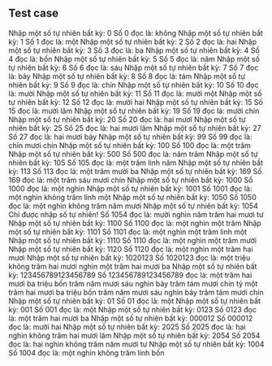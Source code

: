 ## Test case

Nhập một số tự nhiên bất kỳ: 0
Số 0 đọc là: không 
Nhập một số tự nhiên bất kỳ: 1
Số 1 đọc là: một 
Nhập một số tự nhiên bất kỳ: 2
Số 2 đọc là: hai 
Nhập một số tự nhiên bất kỳ: 3
Số 3 đọc là: ba 
Nhập một số tự nhiên bất kỳ: 4
Số 4 đọc là: bốn 
Nhập một số tự nhiên bất kỳ: 5
Số 5 đọc là: năm 
Nhập một số tự nhiên bất kỳ: 6
Số 6 đọc là: sáu 
Nhập một số tự nhiên bất kỳ: 7
Số 7 đọc là: bảy 
Nhập một số tự nhiên bất kỳ: 8
Số 8 đọc là: tám 
Nhập một số tự nhiên bất kỳ: 9
Số 9 đọc là: chín 
Nhập một số tự nhiên bất kỳ: 10
Số 10 đọc là: mười 
Nhập một số tự nhiên bất kỳ: 11
Số 11 đọc là: mười một 
Nhập một số tự nhiên bất kỳ: 12
Số 12 đọc là: mười hai 
Nhập một số tự nhiên bất kỳ: 15
Số 15 đọc là: mười lăm 
Nhập một số tự nhiên bất kỳ: 19
Số 19 đọc là: mười chín 
Nhập một số tự nhiên bất kỳ: 20
Số 20 đọc là: hai mươi 
Nhập một số tự nhiên bất kỳ: 25
Số 25 đọc là: hai mươi lăm 
Nhập một số tự nhiên bất kỳ: 27
Số 27 đọc là: hai mươi bảy 
Nhập một số tự nhiên bất kỳ: 99
Số 99 đọc là: chín mươi chín 
Nhập một số tự nhiên bất kỳ: 100
Số 100 đọc là: một trăm 
Nhập một số tự nhiên bất kỳ: 500
Số 500 đọc là: năm trăm 
Nhập một số tự nhiên bất kỳ: 105
Số 105 đọc là: một trăm linh năm 
Nhập một số tự nhiên bất kỳ: 113
Số 113 đọc là: một trăm mười ba 
Nhập một số tự nhiên bất kỳ: 169
Số 169 đọc là: một trăm sáu mươi chín 
Nhập một số tự nhiên bất kỳ: 1000
Số 1000 đọc là: một nghìn 
Nhập một số tự nhiên bất kỳ: 1001
Số 1001 đọc là: một nghìn không trăm linh một 
Nhập một số tự nhiên bất kỳ: 1050
Số 1050 đọc là: một nghìn không trăm năm mươi 
Nhập một số tự nhiên bất kỳ: 1054 
Chỉ được nhập số tự nhiên!
Số 1054  đọc là: mười nghìn năm trăm hai mươi tư 
Nhập một số tự nhiên bất kỳ: 1100
Số 1100 đọc là: một nghìn một trăm 
Nhập một số tự nhiên bất kỳ: 1101
Số 1101 đọc là: một nghìn một trăm linh một 
Nhập một số tự nhiên bất kỳ: 1110
Số 1110 đọc là: một nghìn một trăm mười 
Nhập một số tự nhiên bất kỳ: 1120
Số 1120 đọc là: một nghìn một trăm hai mươi 
Nhập một số tự nhiên bất kỳ: 1020123
Số 1020123 đọc là: một triệu không trăm hai mươi nghìn một trăm hai mươi ba 
Nhập một số tự nhiên bất kỳ: 123456789123456789
Số 123456789123456789 đọc là: một trăm hai mươi ba triệu bốn trăm năm mươi sáu nghìn bảy trăm tám mươi chín tỷ một trăm hai mươi ba triệu bốn trăm năm mươi sáu nghìn bảy trăm tám mươi chín 
Nhập một số tự nhiên bất kỳ: 01
Số 01 đọc là: một 
Nhập một số tự nhiên bất kỳ: 001
Số 001 đọc là: một 
Nhập một số tự nhiên bất kỳ: 0123
Số 0123 đọc là: một trăm hai mươi ba
Nhập một số tự nhiên bất kỳ: 000012
Số 000012 đọc là: mười hai
Nhập một số tự nhiên bất kỳ: 2025
Số 2025 đọc là: hai nghìn không trăm hai mươi lăm 
Nhập một số tự nhiên bất kỳ: 2054
Số 2054 đọc là: hai nghìn không trăm năm mươi tư 
Nhập một số tự nhiên bất kỳ: 1004
Số 1004 đọc là: một nghìn không trăm linh bốn
